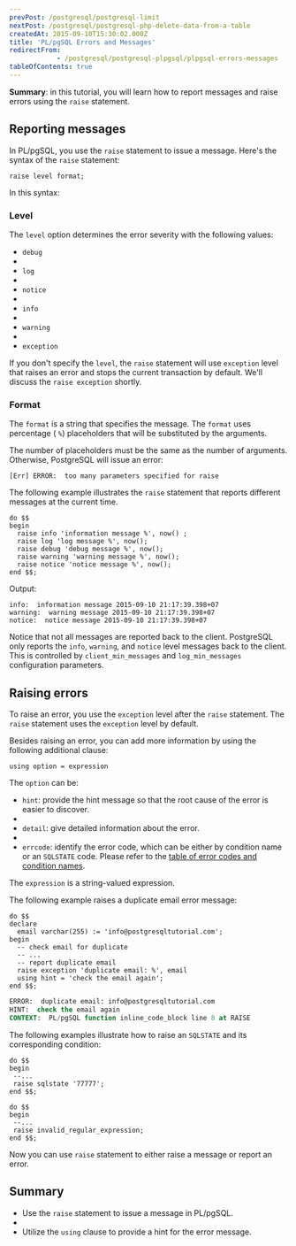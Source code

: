 ```yaml
---
prevPost: /postgresql/postgresql-limit
nextPost: /postgresql/postgresql-php-delete-data-from-a-table
createdAt: 2015-09-10T15:30:02.000Z
title: 'PL/pgSQL Errors and Messages'
redirectFrom: 
            - /postgresql/postgresql-plpgsql/plpgsql-errors-messages
tableOfContents: true
---
```



**Summary**: in this tutorial, you will learn how to report messages and raise errors using the `raise` statement.

## Reporting messages

In PL/pgSQL, you use the `raise` statement to issue a message. Here's the syntax of the `raise` statement:

```
raise level format;
```

In this syntax:

### Level

The `level` option determines the error severity with the following values:

- `debug`
-
- `log`
-
- `notice`
-
- `info`
-
- `warning`
-
- `exception`

If you don't specify the `level`, the `raise` statement will use `exception` level that raises an error and stops the current transaction by default. We'll discuss the `raise exception` shortly.

### Format

The `format` is a string that specifies the message. The `format` uses percentage ( `%`) placeholders that will be substituted by the arguments.

The number of placeholders must be the same as the number of arguments. Otherwise, PostgreSQL will issue an error:

```
[Err] ERROR:  too many parameters specified for raise
```

The following example illustrates the `raise` statement that reports different messages at the current time.

```
do $$
begin
  raise info 'information message %', now() ;
  raise log 'log message %', now();
  raise debug 'debug message %', now();
  raise warning 'warning message %', now();
  raise notice 'notice message %', now();
end $$;
```

Output:

```
info:  information message 2015-09-10 21:17:39.398+07
warning:  warning message 2015-09-10 21:17:39.398+07
notice:  notice message 2015-09-10 21:17:39.398+07
```

Notice that not all messages are reported back to the client. PostgreSQL only reports the `info`, `warning`, and `notice` level messages back to the client. This is controlled by `client_min_messages` and `log_min_messages` configuration parameters.

## Raising errors

To raise an error, you use the `exception` level after the `raise` statement. The `raise` statement uses the `exception` level by default.

Besides raising an error, you can add more information by using the following additional clause:

```
using option = expression
```

The `option` can be:

- `hint`: provide the hint message so that the root cause of the error is easier to discover.
-
- `detail`: give detailed information about the error.
-
- `errcode`: identify the error code, which can be either by condition name or an `SQLSTATE` code. Please refer to the [table of error codes and condition names](https://www.postgresql.org/docs/current/static/errcodes-appendix.html).

The `expression` is a string-valued expression.

The following example raises a duplicate email error message:

```
do $$
declare
  email varchar(255) := 'info@postgresqltutorial.com';
begin
  -- check email for duplicate
  -- ...
  -- report duplicate email
  raise exception 'duplicate email: %', email
  using hint = 'check the email again';
end $$;
```

```sql
ERROR:  duplicate email: info@postgresqltutorial.com
HINT:  check the email again
CONTEXT:  PL/pgSQL function inline_code_block line 8 at RAISE
```

The following examples illustrate how to raise an `SQLSTATE` and its corresponding condition:

```
do $$
begin
 --...
 raise sqlstate '77777';
end $$;
```

```
do $$
begin
 --...
 raise invalid_regular_expression;
end $$;
```

Now you can use `raise` statement to either raise a message or report an error.

## Summary

- Use the `raise` statement to issue a message in PL/pgSQL.
-
- Utilize the `using` clause to provide a hint for the error message.
